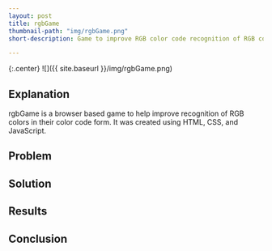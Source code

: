 ```yaml
---
layout: post
title: rgbGame
thumbnail-path: "img/rgbGame.png"
short-description: Game to improve RGB color code recognition of RGB colors

---
```


{:.center}
![]({{ site.baseurl }}/img/rgbGame.png)

## Explanation

rgbGame is a browser based game to help improve recognition of RGB colors in their color code form. It was created using HTML, CSS, and JavaScript. 

## Problem


## Solution


## Results


## Conclusion
